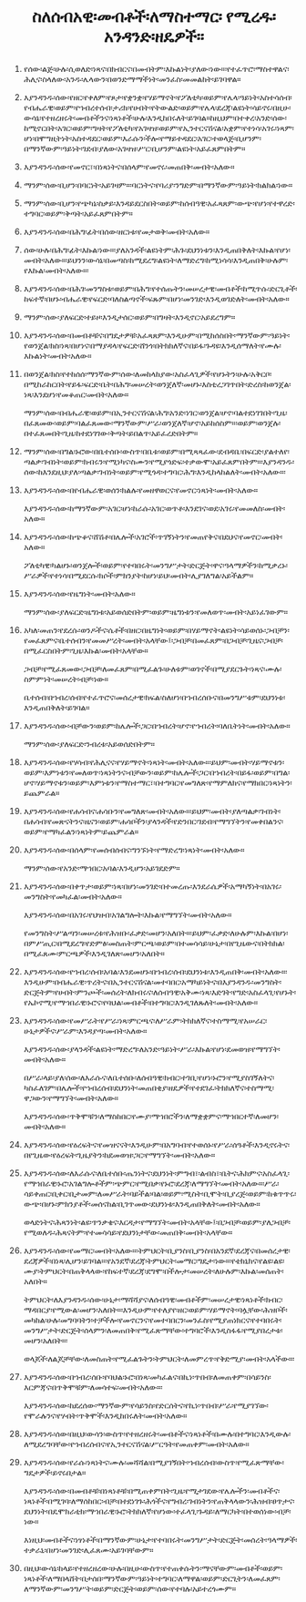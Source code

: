 <h1 align='center'>ስለሰብአዊ፡መብቶች፡ለማስተማር፡ የሚረዱ፡አንዳንድ፡ዘዴዎች።</h1>
<h2 align='center'></h2>
<p align='center'></p>
<ol>
  <li>
    <p>የሰው፡ልጅ፡ሁሉ፡ሲወለድ፡ነጻና፡በክብርና፡በመብትም፡እኩልነት፡ያለው፡ነው።፡የተፈጥሮ፡ማስተዋልና፡ሕሊና፡ስላለው፡አንዱ፡ሌላውን፡በወንድማማችነት፡መንፈስ፡መመልከት፡ይገባዋል።</p>
  </li>
  <li>
    <p>እያንዳንዱ፡ሰው፡የዘር፡የቀለም፡የጾታ፡የቋንቋ፡የሃይማኖት፡የፖለቲካ፡ወይም፡የሌላ፡ዓይነት፡አስተሳሰብ፡የብሔራዊ፡ወይም፡የኀብረተሰብ፡ታሪክ፡የሀብት፡የትውልድ፡ወይም፡የሌላ፡ደረጃ፡ልዩነት፡ሳይኖሩ፡በዚሁ፡ውሳኔ፡የተዘረዘሩት፡መብቶችንና፡ነጻነቶች፡ሁሉ፡እንዲከበሩለት፡ይገባል።ከዚህም፡በተቀረ፡አንድ፡ሰው፡ከሚኖርበት፡አገር፡ወይም፡ግዛት፡የፖለቲካ፡የአገዛዝ፡ወይም፡የኢንተርናሽናል፡አቋም፡የተነሳ፡አገሩ፡ነጻም፡ሆነ፡በሞግዚትነት፡አስተዳደር፡ወይም፡እራሱን፡ችሎ፡የማይተዳደር፡አገር፡ተወላጅ፡ቢሆንም፡በማንኛውም፡ዓይነት፡ገደብ፡ያለው፡አገዛዝ፡ሥር፡ቢሆንም፡ልዩነት፡አይፈጸምበትም።</p>
  </li>
  <li>
    <p>እያንዳንዱ፡ሰው፡የመኖር፣፡በነጻነትና፡በሰላም፡የመኖሩ፡መጠበቅ፡መብት፡አለው።</p>
  </li>
  <li>
    <p>ማንም፡ሰው፡ቢሆን፡በባርነት፡አይገዛም።፡ባርነትና፡የባሪያ፡ንግድም፡በማንኛውም፡ዓይነት፡ክልክል፡ነው።</p>
  </li>
  <li>
    <p>ማንም፡ሰው፡ቢሆን፡የጭካኔ፡ስቃይ፡እንዳይደርስበት፡ወይም፡ከሰብዓዊ፡አፈጻጸም፡ውጭ፡የሆነ፡የተዋረድ፡ተግባር፡ወይም፡ቅጣት፡አይፈጸምበትም።</p>
  </li>
  <li>
    <p>እያንዳንዱ፡ሰው፡በሕግ፡ፊት፡በሰው፡ዘርነቱ፡የመታወቅ፡መብት፡አለው።</p>
  </li>
  <li>
    <p>ሰው፡ሁሉ፡በሕግ፡ፊት፡እኩል፡ነው።፡ያለአንዳች፡ልዩነትም፡ሕጉ፡ደህንነቱን፡እንዲጠበቅለት፡እኩል፡የሆነ፡መብት፡አለው።፡ይህንን፡ውሳኔ፡በመጣስ፡ከሚደረግ፡ልዩነት፡ለማድረግ፡ከሚነሳሳ፡እንዲጠበቅ፡ሁሉም፡የእኩል፡መብት፡አለው።፡</p>
  </li>
  <li>
    <p>እያንዳንዱ፡ሰው፡በሕገ፡መንግስቱ፡ወይም፡በሕግ፡የተሰጡትን፡መሠረታዊ፡መብቶች፡ከሚጥሱ፡ድርጊቶች፡ከፍተኛ፡በሆኑ፡ብሔራዊ፡የፍርድ፡ባለስልጣኖች፡ፍጹም፡በሆነ፡መንገድ፡እንዲወገድለት፡መብት፡አለው።</p>
  </li>
  <li>
    <p>ማንም፡ሰው፡ያለፍርድ፡ተይዞ፡እንዲታሰር፡ወይም፡በግዛት፡እንዲኖር፡አይደረግም።</p>
  </li>
  <li>
    <p>እያንዳንዱ፡ሰው፡በመብቶቹና፡በግዴታዎቹ፡አፈጻጸም፡እንዲሁም፡በሚከሰስበት፡ማንኛውም፡ዓይነት፡የወንጀል፡ክስ፡ነጻ፡በሆነና፡በማያዳላ፡የፍርድ፡ሸንጎ፡በትክክለኛና፡በይፋ፡ጉዳዩ፡እንዲሰማለት፡የሙሉ፡እኩልነት፡መብት፡አለው።</p>
  </li>
  <li>
    <p>በወንጀል፡ክስ፡የተከሰሰ፡ማንኛውም፡ሰው፡ለመከላከያው፡አስፈላጊዎች፡የሆኑትን፡ሁሉ፡አቅርቦ፡በሚከራከርበት፡የይፋ፡ፍርድ፡ቤት፡በሕግ፡መሠረት፡ወንጀለኛ፡መሆኑ፡እስቲረጋገጥበት፡ድረስ፡ከወንጀል፡ነጻ፡እንደሆነ፡የመቆጠር፡መብት፡አለው።</p>
    <p>ማንም፡ሰው፡በብሔራዊ፡ወይም፡በኢንተርናሽናል፡ሕግ፡አንድ፡ነገር፡ወንጀል፡ሆኖ፡ባልተደነገገበት፡ጊዜ፡በፈጸመው፡ወይም፡ባልፈጸመው፡ማንኛውም፡ሥራ፡ወንጀለኛ፡ሆኖ፡አይከሰስም።፡ወይም፡ወንጀሉ፡በተፈጸመበት፡ጊዜ፡ከተደነገገው፡ቅጣት፡ይበልጥ፡አይፈረድበትም።</p>
  </li>
  <li>
    <p>ማንም፡ሰው፡በግል፡ኑሮው፡በቤተሰቡ፡ውስጥ፡በቤቱ፡ወይም፡በሚጻጻፈው፡ደብዳቤ፡በፍርድ፡ያልተለየ፡ጣልቃ፡ገብነት፡ወይም፡ክብሩን፡የሚነካና፡ስሙን፡የሚያጎድፍ፡ተቃውሞ፡አይፈጸምበትም።፡እያንዳንዱ፡ሰው፡ከእንደዚህ፡ያለ፡ጣልቃ፡ገብነት፡ወይም፡የሚጎዳ፡ተግባር፡ሕግ፡እንዲከላከልለት፡መብት፡አለው።፡</p>
  </li>
  <li>
    <p>እያንዳንዱ፡ሰው፡በየብሔራዊ፡ወሰን፡ክልሉ፡የመዘዋወርና፡የመኖር፡ነጻነት፡መብት፡አለው።</p>
    <p>እያንዳንዱ፡ሰው፡ከማንኛውም፡አገር፡ሆነ፡ከራሱ፡አገር፡ወጥቶ፡እንደገና፡ወደ፡አገሩ፡የመመለስ፡መብት፡አለው።</p>
  </li>
  <li>
    <p>እያንዳንዱ፡ሰው፡ከጭቆና፡ሸሽቶ፡በሌሎች፡አገሮች፡ጥገኝነትን፡የመጠየቅና፡በደህና፡የመኖር፡መብት፡አለው።</p>
    <p>ፖለቲካዊ፡ካልሆኑ፡ወንጀሎች፡ወይም፡የተባበሩት፡መንግሥታት፡ድርጅት፡ዋና፡ዓላማዎችን፡ከሚቃረኑ፡ሥራዎች፡የተነሳ፡በሚደርሱ፡ክሶች፡ምክንያት፡ከሆነ፡ይህ፡መብት፡ሊያገለግል፡አይችልም።</p>
  </li>
  <li>
    <p>እያንዳንዱ፡ሰው፡የዜግነት፡መብት፡አለው።</p>
    <p>ማንም፡ሰው፡ያለፍርድ፡ዜግነቱ፡አይወሰድበትም፡ወይም፡ዜግነቱን፡የመለወጥ፡መብት፡አይነፈገውም።</p>
  </li>
  <li>
    <p>አካለ፡መጠን፡የደረሱ፡ወንዶችና፡ሴቶች፡በዘር፡በዜግነት፡ወይም፡በሃይማኖት፡ልዩነት፡ሳይወሰኑ፡ጋብቻን፡የመፈጸምና፡ቤተሰብን፡የመመሥረት፡መብት፡አላቸው፤፡ጋብቻ፡በመፈጸም፡በጋብቻ፡ጊዜና፡ጋብቻ፡በሚፈርስበትም፡ጊዜ፡እኩል፡መብት፡አላቸው።</p>
    <p>ጋብቻ፡የሚፈጸመው፡ጋብቻ፡ለመፈጸም፡በሚፈልጉ፡ሁለቱም፡ወገኖች፡በሚያደርጉት፡ነጻና፡ሙሉ፡ስምምነት፡መሠረት፡ብቻ፡ነው።</p>
    <p>ቤተሰብ፡በኀብረ፡ሰብ፡የተፈጥሮና፡መሰረታዊ፡ክፍል፡ስለሆነ፡በኀብረሰቡና፡በመንግሥቱም፡ደህንነቱ፡እንዲጠበቅለት፡ይገባል።</p>
  </li>
  <li>
    <p>እያንዳንዱ፡ሰው፡ብቻውን፡ወይም፡ከሌሎች፡ጋር፡በኀብረት፡ሆኖ፡የኀብረት፡ባለቤትነት፡መብት፡አለው።</p>
    <p>ማንም፡ሰው፡ያለፍርድ፡ንብረቱ፡አይወሰድበትም።</p>
  </li>
  <li>
    <p>እያንዳንዱ፡ሰው፡የሃሳብ፡የሕሊናና፡የሃይማኖት፡ነጻነት፡መብት፡አለው።፡ይህም፡መብት፡ሃይማኖቱን፡ወይም፡እምነቱን፡የመለወጥ፡ነጻነትንና፡ብቻውን፡ወይም፡ከሌሎች፡ጋር፡በኀብረት፡በይፋ፡ወይም፡በግል፡ሆኖ፡ሃይማኖቱን፡ወይም፡እምነቱን፡የማስተማር፣፡በተግባር፡የመግለጽ፡የማምለክና፡የማክበር፡ነጻነትን፡ይጨምራል።</p>
  </li>
  <li>
    <p>እያንዳንዱ፡ሰው፡የሐሳብና፡ሐሳቡን፡የመግለጽ፡መብት፡አለው።፡ይህም፡መብት፡ያለጣልቃ፡ገብነት፡በሐሳብ፡የመጽናትንና፡ዜናን፡ወይም፡ሐሳቦችን፡ያላንዳች፡የድንበር፡ገደብ፡የማግኘትን፡የመቀበልንና፡ወይም፡የማካፈልን፡ነጻነትም፡ይጨምራል።</p>
  </li>
  <li>
    <p>እያንዳንዱ፡ሰው፡በሰላም፡የመሰብሰብና፡ግንኙነት፡የማድረግ፡ነጻነት፡መብት፡አለው።</p>
    <p>ማንም፡ሰው፡የአንድ፡ማኀበር፡አባል፡እንዲሆን፡አይገደድም።</p>
  </li>
  <li>
    <p>እያንዳንዱ፡ሰው፡በቀጥታ፡ወይም፡ነጻ፡በሆነ፡መንገድ፡በተመረጡ፡እንደራሴዎች፡አማካኝነት፡በአገሩ፡መንግስት፡የመካፈል፡መብት፡አለው።</p>
    <p>እያንዳንዱ፡ሰው፡በአገሩ፡የህዝብ፡አገልግሎት፡እኩል፡የማግኘት፡መብት፡አለው።</p>
    <p>የመንግስት፡ሥልጣን፡መሠረቱ፡የሕዝቡ፡ፈቃድ፡መሆን፡አለበት።፡ይህም፡ፈቃድ፡ለሁሉም፡እኩል፡በሆነ፡በምሥጢር፡በሚደረግ፡የድምፅ፡መስጠት፡ምርጫ፡ወይም፡በተመሳሳይ፡ሁኔታ፡በየጊዜውና፡በትክክል፡በሚፈጸሙ፡ምርጫዎች፡እንዲገለጽ፡መሆን፡አለበት።</p>
  </li>
  <li>
    <p>እያንዳንዱ፡ሰው፡የኀብረ፡ሰብ፡አባል፡እንደመሆኑ፡በኀብረ፡ሰብ፡ደህንነቱ፡እንዲጠበቅ፡መብት፡አለው።፡እንዲሁም፡በብሔራዊ፡ጥረትና፡በኢንተርናሽናል፡መተባበር፡አማካይነትና፡በእያንዳንዱ፡መንግስት፡ድርጅትም፡የሀብት፡ምንጮች፡መሰረት፡ለክብሩና፡ለሰብዓዊ፡አቅሙ፡ነጻ፡እድገት፡የግድ፡አስፈላጊ፡የሆኑት፡የኤኮኖሚ፡የማኀበራዊ፡ኑሮና፡የባህል፡መብቶች፡በተግባር፡እንዲገለጹለት፡መብት፡አለው።</p>
  </li>
  <li>
    <p>እያንዳንዱ፡ሰው፡የመሥራት፡የሥራ፡ነጻ፡ምርጫና፡ለሥራም፡ትክክለኛና፡ተስማሚ፡የአሠራር፡ሁኔታዎችና፡ሥራም፡እንዳያጣ፡መብት፡አለው።</p>
    <p>እያንዳንዱ፡ሰው፡ያላንዳች፡ልዩነት፡ማድረግ፡ለአንድ፡ዓይነት፡ሥራ፡እኩል፡የሆነ፡ደመወዝ፡የማግኘት፡መብት፡አለው።</p>
    <p>በሥራ፡ላይ፡ያለ፡ሰው፡ለእራሱና፡ለቤተሰቡ፡ለሰብዓዊ፡ክብር፡ተገቢ፡የሆነ፡ኑሮን፡የሚያስገኝለትና፡ካስፈለገም፡በሌሎች፡የኀብረሰብ፡ደህንነት፡መጠበቂያ፡ዘዴዎች፡የተደገፈ፡ትክክለኛና፡ተስማሚ፡ዋጋውን፡የማግኘት፡መብት፡አለው።</p>
    <p>እያንዳንዱ፡ሰው፡ጥቅሞቹን፡ለማስከበር፡የሙያ፡ማኀበሮችን፡ለማቋቋምና፡ማኀበርተኛ፡ለመሆን፡መብት፡አለው።</p>
  </li>
  <li>
    <p>እያንዳንዱ፡ሰው፡የዕረፍትና፡የመዝናናት፡እንዲሁም፡በአግባብ፡የተወሰኑ፡የሥራ፡ሰዓቶች፡እንዲኖሩትና፡በየጊዜው፡የዕረፍት፡ጊዜያትን፡ከደመወዝ፡ጋር፡የማግኘት፡መብት፡አለው።</p>
  </li>
  <li>
    <p>እያንዳንዱ፡ሰው፡ለእራሱና፡ለቤተሰቡ፡ጤንነትና፡ደህንነት፡ምግብ፣፡ልብስ፣፡ቤትና፡ሕክምና፡አስፈላጊ፡የማኀበራዊ፡ኑሮ፡አገልግሎቶችም፡ጭምር፡የሚበቃ፡የኑሮ፡ደረጃ፡ለማግኘት፡መብት፡አለው።፡ሥራ፡ሳይቀጠር፡ቢቀር፡ቢታመም፡ለመሥራት፡ባይችል፡ባል፡ወይም፡ሚስት፡ቢሞት፡ቢያረጅ፡ወይም፡ከቁጥጥሩ፡ውጭ፡በሆኑ፡ምክንያቶች፡መሰናከል፡ቢገጥመው፡ደህንነቱ፡እንዲጠበቅለት፡መብት፡አለው።</p>
    <p>ወላድነትና፡ሕጻንነት፡ልዩ፡ጥንቃቄና፡እርዳታ፡የማግኘት፡መብት፡አላቸው፤፡በጋብቻ፡ወይም፡ያለጋብቻ፡የሚወለዱ፡ሕጻናትም፡የተመሳሳይ፡የደህንነታቸው፡መጠበቅ፡መብት፡አላቸው።</p>
  </li>
  <li>
    <p>እያንዳንዱ፡ሰው፡የመማር፡መብት፡አለው።፡ትምህርት፡ቢያንስ፡ቢያንስ፡በአንደኛ፡ደረጃና፡በመሰረታዊ፡ደረጃዎች፡በነጻ፡ሊሆን፡ይገባል።፡የአንደኛ፡ደረጃ፡ትምህርት፡መማር፡ግዴታ፡ነው።፡የቴክኒክና፡የልዩ፡ልዩ፡ሙያ፡ትምህርት፡በጠቅላላው፡የከፍተኛ፡ደረጃ፡ደግሞ፡በችሎታ፡መሠረት፡ለሁሉም፡እኩል፡መሰጠት፡አለበት።</p>
    <p>ትምህርት፡ለእያንዳንዱ፡ሰው፡ሁኔታ፡ማሻሻያና፡ለሰብዓዊ፡መብቶችም፡መሠረታዊ፡ነጻነቶች፡ክብር፡ማዳበርያ፡የሚውል፡መሆን፡አለበት።፡እንዲሁም፡የተለያየ፡ዘር፡ወይም፡ሃይማኖት፡ባሏቸው፡ሕዝቦች፡መካከል፡ሁሉ፡መግባባትን፡ተቻችሎ፡የመኖርንና፡የመተባበርን፡መንፈስ፡የሚያጠነክርና፡የተባበሩት፡መንግሥታት፡ድርጅት፡ሰላምን፡ለመጠበቅ፡የሚፈጽማቸው፡ተግባሮች፡እንዲስፋፋ፡የሚያበረታቱ፡መሆን፡አለበት።፡</p>
    <p>ወላጆች፡ለልጆቻቸው፡ለመስጠት፡የሚፈልጉትን፡ትምህርት፡ለመምረጥ፡የቅድሚያ፡መብት፡አላችው።፡</p>
  </li>
  <li>
    <p>እያንዳንዱ፡ሰው፡በኀብረ፡ሰቡ፡የባህል፡ኑሮ፡በነጻ፡መካፈልና፡በኪነ፡ጥበብ፡ለመጠቀም፡በሳይንስ፡እርምጃና፡በጥቅሞቹም፡ለመሳተፍ፡መብት፡አለው።፡</p>
    <p>እያንዳንዱ፡ሰው፡ከደረሰው፡ማንኛውም፡የሳይንስ፡የድርሰትና፡የኪነ፡ጥበብ፡ሥራ፡የሚያገኘው፡የሞራሉንና፡የሃብት፡ጥቅሞች፡እንዲከበሩለት፡መብት፡አለው።</p>
  </li>
  <li>
    <p>እያንዳንዱ፡ሰው፡በዚህ፡ውሳን፡ውስጥ፡የተዘረዘሩት፡መብቶችና፡ነጻነቶች፡በሙሉ፡በተግባር፡እንዲውሉ፡ለሚደረግባቸው፡የኀብረሰብና፡የኢንተርናሽናል፡ሥርዓት፡የመጠቀም፡መብት፡አለው።</p>
  </li>
  <li>
    <p>እያንዳንዱ፡ሰው፡የራሱ፡ነጻነትና፡ሙሉ፡መሻሻል፡በሚያገኝበት፡ኀብረሰብ፡ውስጥ፡የሚፈጽማቸው፡ግዴታዎች፡ይኖሩበታል።</p>
    <p>እያንዳንዱ፡ሰው፡በመብቶቹ፡በነጻነቶቹ፡በሚጠቀምበት፡ጊዜ፡የሚታገደው፡የሌሎችን፡መብቶችና፡ነጻነቶች፡በሚገባ፡ለማሰከበር፡ብቻ፡በተደነገጉ፡ሕጎችና፡የግብረ፡ገብነትን፡የጠቅላላውን፡ሕዝብ፡ፀጥታና፡ደህንነት፡በዴሞክራቲክ፡ማኀበራዊ፡ኑሮ፡ትክክለኛ፡የሆነው፡ተፈላጊ፡ጉዳይ፡ለማርካት፡በተወሰነው፡ብቻ፡ነው።</p>
    <p>እነዚህ፡መብቶችና፡ነፃነቶች፡በማንኛውም፡ሁኔታ፡የተባበሩት፡መንግሥታት፡ድርጅት፡መሰረት፡ዓላማዎች፡ተቃራኒ፡በሆነ፡መንገድ፡ሊፈጸሙ፡አይገባቸውም።</p>
  </li>
  <li>
    <p>በዚህ፡ውሳኔ፡ከላይ፡የተዘረዘረው፡ሁሉ፡በዚሁ፡ውስጥ፡የተጠቀሱትን፡ማናቸውም፡መብቶች፡ወይም፡ነጻነቶች፡ለማበላሸት፡በታሰበ፡ማንኛውም፡ዓይነት፡ተግባር፡ለማዋል፡ወይም፡ድርጊትን፡ለመፈጸም፡ለማንኛውም፡መንግሥት፡ወይም፡ድርጅት፡ወይም፡ሰው፡የተባሉ፡አይተረጎሙም።</p>
  </li>
</ol>